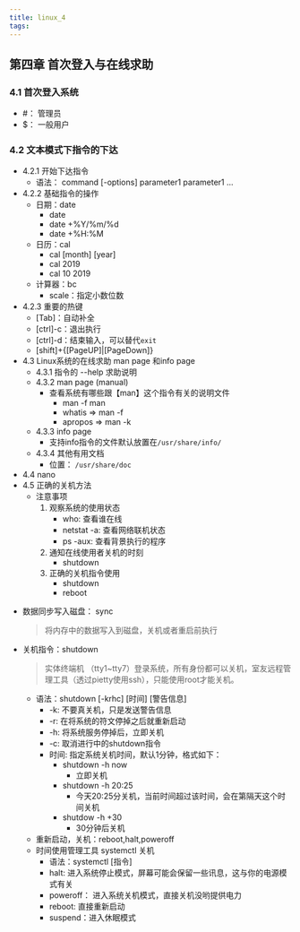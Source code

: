 ```yaml
---
title: linux_4
tags:
---
```

## 第四章 首次登入与在线求助

### 4.1 首次登入系统

  * #： 管理员
  * $： 一般用户

### 4.2 文本模式下指令的下达

  * 4.2.1 开始下达指令
    + 语法： command [-options] parameter1 parameter1 ...
  * 4.2.2 基础指令的操作
    + 日期：date
      - date 
      - date +%Y/%m/%d
      - date +%H:%M
    + 日历：cal
      - cal [month] [year]
      - cal 2019
      - cal 10 2019
    + 计算器：bc
      - scale：指定小数位数
  * 4.2.3 重要的热键
    + [Tab]：自动补全
    + [ctrl]-c：退出执行
    + [ctrl]-d：结束输入，可以替代`exit`
    + [shift]+{[PageUP]|[PageDown]}
  * 4.3 Linux系统的在线求助 man page 和info page
    + 4.3.1 指令的 --help 求助说明
    + 4.3.2 man page (manual)
      - 查看系统有哪些跟【man】这个指令有关的说明文件
        - man -f man
        - whatis => man -f
        - apropos => man -k
    + 4.3.3 info page
      - 支持info指令的文件默认放置在`/usr/share/info/`
    + 4.3.4 其他有用文档
      - 位置： `/usr/share/doc`
  *  4.4 nano
  *  4.5 正确的关机方法
     +  注意事项
        1. 观察系统的使用状态
           - who: 查看谁在线
           - netstat -a: 查看网络联机状态
           - ps -aux: 查看背景执行的程序
        2. 通知在线使用者关机的时刻
           - shutdown
        3. 正确的关机指令使用
           - shutdown
           - reboot
   + 数据同步写入磁盘： sync
     > 将内存中的数据写入到磁盘，关机或者重启前执行
   + 关机指令：shutdown
     > 实体终端机 （tty1~tty7）登录系统，所有身份都可以关机，室友远程管理工具（透过pietty使用ssh），只能使用root才能关机。
     - 语法：shutdown [-krhc] [时间] [警告信息]
       - -k: 不要真关机，只是发送警告信息
       - -r: 在将系统的符文停掉之后就重新启动
       - -h: 将系统服务停掉后，立即关机
       - -c: 取消进行中的shutdown指令
       - 时间: 指定系统关机时间，默认1分钟，格式如下：
         - shutdown -h now  
           - 立即关机
         - shutdown -h 20:25
           - 今天20:25分关机，当前时间超过该时间，会在第隔天这个时间关机
         - shutdow -h +30
           - 30分钟后关机
     + 重新启动，关机：reboot,halt,poweroff
     + 时间使用管理工具 systemctl 关机
       - 语法：systemctl [指令]
       - halt: 进入系统停止模式，屏幕可能会保留一些讯息，这与你的电源模式有关
       - poweroff： 进入系统关机模式，直接关机没哟提供电力
       - reboot: 直接重新启动
       - suspend：进入休眠模式